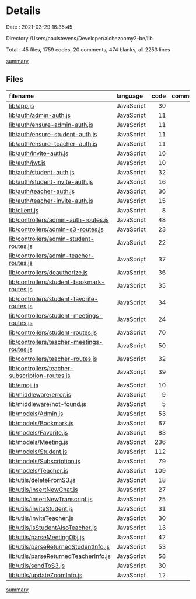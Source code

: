 # Details

Date : 2021-03-29 16:35:45

Directory /Users/paulstevens/Developer/alchezoomy2-be/lib

Total : 45 files,  1759 codes, 20 comments, 474 blanks, all 2253 lines

[summary](results.md)

## Files
| filename | language | code | comment | blank | total |
| :--- | :--- | ---: | ---: | ---: | ---: |
| [lib/app.js](/lib/app.js) | JavaScript | 30 | 0 | 13 | 43 |
| [lib/auth/admin-auth.js](/lib/auth/admin-auth.js) | JavaScript | 11 | 0 | 4 | 15 |
| [lib/auth/ensure-admin-auth.js](/lib/auth/ensure-admin-auth.js) | JavaScript | 11 | 0 | 1 | 12 |
| [lib/auth/ensure-student-auth.js](/lib/auth/ensure-student-auth.js) | JavaScript | 11 | 0 | 1 | 12 |
| [lib/auth/ensure-teacher-auth.js](/lib/auth/ensure-teacher-auth.js) | JavaScript | 11 | 0 | 4 | 15 |
| [lib/auth/invite-auth.js](/lib/auth/invite-auth.js) | JavaScript | 16 | 0 | 4 | 20 |
| [lib/auth/jwt.js](/lib/auth/jwt.js) | JavaScript | 10 | 0 | 2 | 12 |
| [lib/auth/student-auth.js](/lib/auth/student-auth.js) | JavaScript | 32 | 5 | 13 | 50 |
| [lib/auth/student-invite-auth.js](/lib/auth/student-invite-auth.js) | JavaScript | 16 | 0 | 4 | 20 |
| [lib/auth/teacher-auth.js](/lib/auth/teacher-auth.js) | JavaScript | 36 | 0 | 11 | 47 |
| [lib/auth/teacher-invite-auth.js](/lib/auth/teacher-invite-auth.js) | JavaScript | 15 | 0 | 4 | 19 |
| [lib/client.js](/lib/client.js) | JavaScript | 8 | 4 | 2 | 14 |
| [lib/controllers/admin-auth-routes.js](/lib/controllers/admin-auth-routes.js) | JavaScript | 48 | 0 | 12 | 60 |
| [lib/controllers/admin-s3-routes.js](/lib/controllers/admin-s3-routes.js) | JavaScript | 23 | 0 | 3 | 26 |
| [lib/controllers/admin-student-routes.js](/lib/controllers/admin-student-routes.js) | JavaScript | 22 | 0 | 4 | 26 |
| [lib/controllers/admin-teacher-routes.js](/lib/controllers/admin-teacher-routes.js) | JavaScript | 37 | 0 | 8 | 45 |
| [lib/controllers/deauthorize.js](/lib/controllers/deauthorize.js) | JavaScript | 36 | 0 | 12 | 48 |
| [lib/controllers/student-bookmark-routes.js](/lib/controllers/student-bookmark-routes.js) | JavaScript | 35 | 0 | 7 | 42 |
| [lib/controllers/student-favorite-routes.js](/lib/controllers/student-favorite-routes.js) | JavaScript | 34 | 0 | 9 | 43 |
| [lib/controllers/student-meetings-routes.js](/lib/controllers/student-meetings-routes.js) | JavaScript | 24 | 9 | 17 | 50 |
| [lib/controllers/student-routes.js](/lib/controllers/student-routes.js) | JavaScript | 70 | 1 | 27 | 98 |
| [lib/controllers/teacher-meetings-routes.js](/lib/controllers/teacher-meetings-routes.js) | JavaScript | 50 | 0 | 26 | 76 |
| [lib/controllers/teacher-routes.js](/lib/controllers/teacher-routes.js) | JavaScript | 32 | 0 | 16 | 48 |
| [lib/controllers/teacher-subscription-routes.js](/lib/controllers/teacher-subscription-routes.js) | JavaScript | 39 | 0 | 13 | 52 |
| [lib/emoji.js](/lib/emoji.js) | JavaScript | 10 | 0 | 5 | 15 |
| [lib/middleware/error.js](/lib/middleware/error.js) | JavaScript | 9 | 1 | 4 | 14 |
| [lib/middleware/not-found.js](/lib/middleware/not-found.js) | JavaScript | 5 | 0 | 1 | 6 |
| [lib/models/Admin.js](/lib/models/Admin.js) | JavaScript | 53 | 0 | 20 | 73 |
| [lib/models/Bookmark.js](/lib/models/Bookmark.js) | JavaScript | 67 | 0 | 10 | 77 |
| [lib/models/Favorite.js](/lib/models/Favorite.js) | JavaScript | 83 | 0 | 13 | 96 |
| [lib/models/Meeting.js](/lib/models/Meeting.js) | JavaScript | 236 | 0 | 42 | 278 |
| [lib/models/Student.js](/lib/models/Student.js) | JavaScript | 112 | 0 | 25 | 137 |
| [lib/models/Subscription.js](/lib/models/Subscription.js) | JavaScript | 79 | 0 | 18 | 97 |
| [lib/models/Teacher.js](/lib/models/Teacher.js) | JavaScript | 109 | 0 | 23 | 132 |
| [lib/utils/deleteFromS3.js](/lib/utils/deleteFromS3.js) | JavaScript | 18 | 0 | 4 | 22 |
| [lib/utils/insertNewChat.js](/lib/utils/insertNewChat.js) | JavaScript | 27 | 0 | 14 | 41 |
| [lib/utils/insertNewTranscript.js](/lib/utils/insertNewTranscript.js) | JavaScript | 25 | 0 | 8 | 33 |
| [lib/utils/inviteStudent.js](/lib/utils/inviteStudent.js) | JavaScript | 31 | 0 | 8 | 39 |
| [lib/utils/inviteTeacher.js](/lib/utils/inviteTeacher.js) | JavaScript | 30 | 0 | 8 | 38 |
| [lib/utils/isStudentAlsoTeacher.js](/lib/utils/isStudentAlsoTeacher.js) | JavaScript | 13 | 0 | 5 | 18 |
| [lib/utils/parseMeetingObj.js](/lib/utils/parseMeetingObj.js) | JavaScript | 42 | 0 | 12 | 54 |
| [lib/utils/parseReturnedStudentInfo.js](/lib/utils/parseReturnedStudentInfo.js) | JavaScript | 53 | 0 | 10 | 63 |
| [lib/utils/parseReturnedTeacherInfo.js](/lib/utils/parseReturnedTeacherInfo.js) | JavaScript | 58 | 0 | 11 | 69 |
| [lib/utils/sendToS3.js](/lib/utils/sendToS3.js) | JavaScript | 30 | 0 | 10 | 40 |
| [lib/utils/updateZoomInfo.js](/lib/utils/updateZoomInfo.js) | JavaScript | 12 | 0 | 6 | 18 |

[summary](results.md)